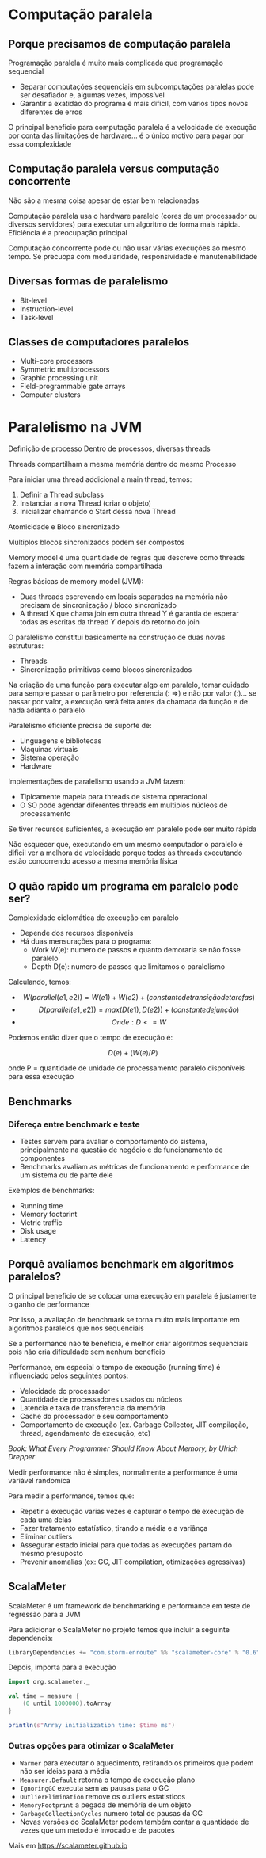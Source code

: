 # Computação paralela


## Porque precisamos de computação paralela

Programação paralela é muito mais complicada que programação sequencial
- Separar computações sequenciais em subcomputações paralelas pode ser desafiador e, algumas vezes, impossível
- Garantir a exatidão do programa é mais dificil, com vários tipos novos diferentes de erros

O principal beneficio para computação paralela é a velocidade de execução por conta das limitações de hardware... é o único motivo para pagar por essa complexidade

## Computação paralela versus computação concorrente

Não são a mesma coisa apesar de estar bem relacionadas

Computação paralela usa o hardware paralelo (cores de um processador ou diversos servidores) para executar um algoritmo de forma mais rápida. Eficiência é a preocupação principal

Computação concorrente pode ou não usar várias execuções ao mesmo tempo. Se precuopa com modularidade, responsividade e manutenabilidade

## Diversas formas de paralelismo

- Bit-level 
- Instruction-level  
- Task-level

## Classes de computadores paralelos

- Multi-core processors
- Symmetric multiprocessors
- Graphic processing unit
- Field-programmable gate arrays
- Computer clusters
  
# Paralelismo na JVM

Definição de processo
Dentro de processos, diversas threads

Threads compartilham a mesma memória dentro do mesmo Processo

Para iniciar uma thread addicional a main thread, temos:
1. Definir a Thread subclass
2. Instanciar a nova Thread (criar o objeto)
3. Inicializar chamando o Start dessa nova Thread

Atomicidade e Bloco sincronizado

Multiplos blocos sincronizados podem ser compostos

Memory model é uma quantidade de regras que descreve como threads fazem a interação com memória compartilhada

Regras básicas de memory model (JVM):
- Duas threads escrevendo em locais separados na memória não precisam de sincronização / bloco sincronizado
- A thread X que chama join em outra thread Y é garantia de esperar todas as escritas da thread Y depois do retorno do join

O paralelismo constitui basicamente na construção de duas novas estruturas:
- Threads
- Sincronização primitivas como blocos sincronizados

Na criação de uma função para executar algo em paralelo, tomar cuidado para sempre passar o parâmetro por referencia (: =>) e não por valor (:)... se passar por valor, a execução será feita antes da chamada da função e de nada adianta o paralelo

Paralelismo eficiente precisa de suporte de:
- Linguagens e bibliotecas
- Maquinas virtuais
- Sistema operação
- Hardware

Implementações de paralelismo usando a JVM fazem:
- Tipicamente mapeia para threads de sistema operacional
- O SO pode agendar diferentes threads em multiplos núcleos de processamento

Se tiver recursos suficientes, a execução em paralelo pode ser muito rápida

Não esquecer que, executando em um mesmo computador o paralelo é dificil ver a melhora de velocidade porque todos as threads executando estão concorrendo acesso a mesma memória física

## O quão rapido um programa em paralelo pode ser?

Complexidade ciclomática de execução em paralelo
- Depende dos recursos disponíveis
- Há duas mensurações para o programa:
  - Work W(e): numero de passos e quanto demoraria se não fosse paralelo
  - Depth D(e): numero de passos que limitamos o paralelismo

Calculando, temos: 
- $$ W(parallel(e1, e2)) = W(e1) + W(e2) + (constante de transição de tarefas) $$
- $$ D(parallel(e1, e2)) = max(D(e1), D(e2)) + (constante de junção) $$
- $$ Onde: D <= W $$

Podemos então dizer que o tempo de execução é:

$$
D(e) + (W(e)/P)
$$

onde P = quantidade de unidade de processamento paralelo disponíveis para essa execução

## Benchmarks

### Difereça entre benchmark e teste
- Testes servem para avaliar o comportamento do sistema, principalmente na questão de negócio e de funcionamento de componentes
- Benchmarks avaliam as métricas de funcionamento e performance de um sistema ou de parte dele
  
Exemplos de benchmarks:
- Running time
- Memory footprint
- Metric traffic
- Disk usage
- Latency

## Porquê avaliamos benchmark em algoritmos paralelos?

O principal beneficio de se colocar uma execução em paralela é justamente o ganho de performance

Por isso, a avaliação de benchmark se torna muito mais importante em algoritmos paralelos que nos sequenciais

Se a performance não te beneficia, é melhor criar algoritmos sequenciais pois não cria dificuldade sem nenhum benefício

Performance, em especial o tempo de execução (running time) é influenciado pelos seguintes pontos:
- Velocidade do processador
- Quantidade de processadores usados ou núcleos
- Latencia e taxa de transferencia da memória
- Cache do processador e seu comportamento
- Comportamento de execução (ex. Garbage Collector, JIT compilação, thread, agendamento de execução, etc)

*Book: What Every Programmer Should Know About Memory, by Ulrich Drepper*

Medir performance não é simples, normalmente a performance é uma variável randomica

Para medir a performance, temos que:
- Repetir a execução varias vezes e capturar o tempo de execução de cada uma delas
- Fazer tratamento estatístico, tirando a média e a variânça
- Eliminar outliers
- Assegurar estado inicial para que todas as execuções partam do mesmo presuposto
- Prevenir anomalias (ex: GC, JIT compilation, otimizações agressivas)

## ScalaMeter

ScalaMeter é um framework de benchmarking e performance em teste de regressão para a JVM

Para adicionar o ScalaMeter no projeto temos que incluir a seguinte dependencia:

~~~ scala
libraryDependencies += "com.storm-enroute" %% "scalameter-core" % "0.6"
~~~ 

Depois, importa para a execução
~~~ scala
import org.scalameter._ 

val time = measure {
    (0 until 1000000).toArray
}

println(s"Array initialization time: $time ms")
~~~

### Outras opções para otimizar o ScalaMeter

- ``` Warmer ``` para executar o aquecimento, retirando os primeiros que podem não ser ideias para a média
- ``` Measurer.Default ``` retorna o tempo de execução plano
- ``` IgnoringGC ``` executa sem as pausas para o GC
- ``` OutlierElimination ``` remove os outliers estatisticos
- ``` MemoryFootprint ``` a pegada de memória de um objeto
- ``` GarbageCollectionCycles ``` numero total de pausas da GC
- Novas versões do ScalaMeter podem também contar a quantidade de vezes que um metodo é invocado e de pacotes

Mais em https://scalameter.github.io 

